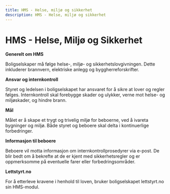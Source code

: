 ```yaml
---
title: HMS - Helse, miljø og sikkerhet
description: HMS - Helse, miljø og sikkerhet
---
```


# HMS - Helse, Miljø og Sikkerhet

**Generelt om HMS**

Boligselskaper må følge helse-, miljø- og sikkerhetslovgivningen. Dette inkluderer brannvern, elektriske anlegg og byggherreforskrifter.

**Ansvar og internkontroll**

Styret og ledelsen i boligselskapet har ansvaret for å sikre at lover og regler følges. Internkontroll skal forebygge skader og ulykker, verne mot helse- og miljøskader, og hindre brann.

**Mål**

Målet er å skape et trygt og trivelig miljø for beboerne, ved å ivareta bygninger og miljø. Både styret og beboere skal delta i kontinuerlige forbedringer.

**Informasjon til beboere**

Beboere vil motta informasjon om internkontrollprosedyrer via e-post. De blir bedt om å bekrefte at de er kjent med sikkerhetsregler og er oppmerksomme på eventuelle farer eller forbedringsområder.

**Lettstyrt.no**

For å etterleve kravene i henhold til loven, bruker boligselskapet lettstyrt.no sin HMS-modul.

